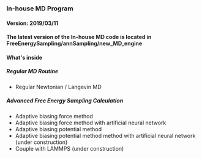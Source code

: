 ### In-house MD Program 
#### Version: 2019/03/11
#### The latest version of the In-house MD code is located in FreeEnergySampling/annSampling/new_MD_engine

#### What's inside 
##### Regular MD Routine
* Regular Newtonian / Langevin MD
##### Advanced Free Energy Sampling Calculation
* Adaptive biasing force method 
* Adaptive biasing force method with artificial neural network 
* Adaptive biasing potential method 
* Adaptive biasing potential method method with artificial neural network (under construction)
* Couple with LAMMPS (under construction)

